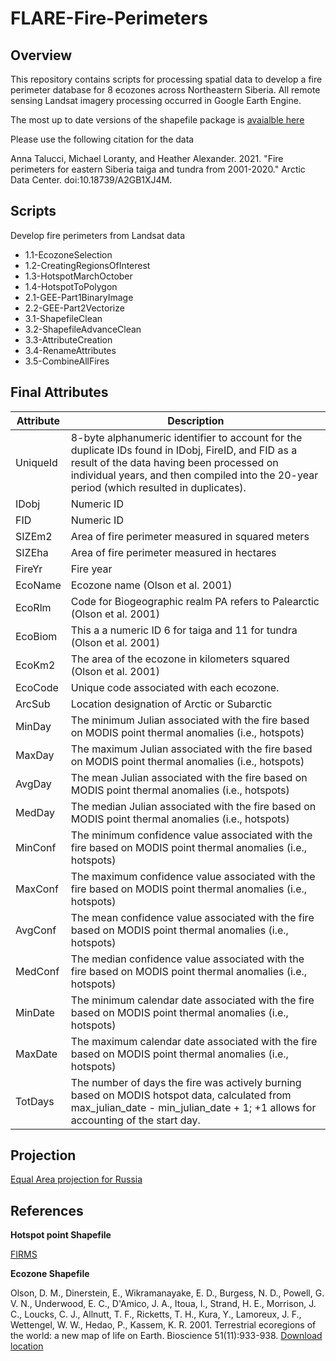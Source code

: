 # FLARE-Fire-Perimeters

## Overview
This repository contains scripts for processing spatial data to develop a fire perimeter database for 8 ecozones across Northeastern Siberia. All remote sensing Landsat imagery processing occurred in Google Earth Engine.

The most up to date versions of the shapefile package is [avaialble here](https://doi.org/10.18739/A2GB1XJ4M)

Please use the following citation for the data

Anna Talucci, Michael Loranty, and Heather Alexander. 2021. "Fire perimeters for eastern Siberia taiga and tundra from 2001-2020." Arctic Data Center. doi:10.18739/A2GB1XJ4M.


## Scripts

Develop fire perimeters from Landsat data

* 1.1-EcozoneSelection
* 1.2-CreatingRegionsOfInterest
* 1.3-HotspotMarchOctober
* 1.4-HotspotToPolygon
* 2.1-GEE-Part1BinaryImage
* 2.2-GEE-Part2Vectorize
* 3.1-ShapefileClean
* 3.2-ShapefileAdvanceClean
* 3.3-AttributeCreation
* 3.4-RenameAttributes
* 3.5-CombineAllFires


## Final Attributes

Attribute	    |         Description       
------------- | ---------------------------
UniqueId      | 8-byte alphanumeric identifier to account for the duplicate IDs found in IDobj, FireID, and FID as a result of the data having been processed on individual years, and then compiled into the 20-year period (which resulted in duplicates).
IDobj	        | Numeric ID	
FID	          | Numeric ID	
SIZEm2	      | Area of fire perimeter measured in squared meters	
SIZEha	      | Area of fire perimeter measured in hectares	
FireYr	      | Fire year	
EcoName	      | Ecozone name	(Olson et al. 2001)
EcoRlm	      | Code for Biogeographic realm PA refers to Palearctic	(Olson et al. 2001)
EcoBiom	      | This a a numeric ID 6 for taiga and 11 for tundra	(Olson et al. 2001)
EcoKm2	      | The area of the ecozone in kilometers  squared	(Olson et al. 2001)
EcoCode	      | Unique code associated with each ecozone.	
ArcSub	      | Location designation of Arctic or Subarctic	
MinDay	      | The minimum Julian associated with the fire based on MODIS point thermal anomalies (i.e., hotspots)	
MaxDay	      | The maximum Julian associated with the fire based on MODIS point thermal anomalies (i.e., hotspots)	
AvgDay	      | The mean Julian associated with the fire based on MODIS point thermal anomalies (i.e., hotspots)	
MedDay	      | The median Julian associated with the fire based on MODIS point thermal anomalies (i.e., hotspots)	
MinConf	      | The minimum confidence value associated with the fire based on MODIS point thermal anomalies (i.e., hotspots)	
MaxConf	      | The maximum confidence value associated with the fire based on MODIS point thermal anomalies (i.e., hotspots)	
AvgConf	      | The mean confidence value associated with the fire based on MODIS point thermal anomalies (i.e., hotspots)	
MedConf	      | The median confidence value associated with the fire based on MODIS point thermal anomalies (i.e., hotspots)	
MinDate	      | The minimum calendar date associated with the fire based on MODIS point thermal anomalies (i.e., hotspots)	
MaxDate	      | The maximum calendar date associated with the fire based on MODIS point thermal anomalies (i.e., hotspots)	
TotDays       | The number of days the fire was actively burning based on MODIS hotspot data, calculated from max_julian_date - min_julian_date + 1; +1 allows for accounting  of the start day.

## Projection

[Equal Area projection for Russia](https://gis.stackexchange.com/questions/264093/projection-for-russia-map)


## References
**Hotspot point Shapefile**

[FIRMS](https://firms.modaps.eosdis.nasa.gov/download/create.php)

**Ecozone Shapefile**

Olson, D. M., Dinerstein, E., Wikramanayake, E. D., Burgess, N. D., Powell, G. V. N., Underwood, E. C., D'Amico, J. A., Itoua, I., Strand, H. E., Morrison, J. C., Loucks, C. J., Allnutt, T. F., Ricketts, T. H., Kura, Y., Lamoreux, J. F., Wettengel, W. W., Hedao, P., Kassem, K. R. 2001. Terrestrial ecoregions of the world: a new map of life on Earth. Bioscience 51(11):933-938.
[Download location ](https://www.worldwildlife.org/publications/terrestrial-ecoregions-of-the-world)

